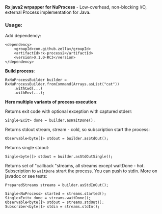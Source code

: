 **Rx java2 wrpapper for NuProcess** - Low-overhead, non-blocking I/O, external Process implementation for Java. 

### Usage:
Add dependency:

	<dependency>
	    <groupId>com.github.zella</groupId>
	    <artifactId>rx-process2</artifactId>
	    <version>0.1.0-RC3</version>
	</dependency>


**Build process**:

	RxNuProcessBuilder builder = RxNuProcessBuilder.fromCommand(Arrays.asList("cat"))
		.withCwd(...)
		.withEnv(...);
		

**Here multiple variants of process execution**:

Returns exit code with optional exception with captured stderr:

	Single<Exit> done = builder.asWaitDone();

Returns stdout stream, stream - cold, so subscription start the process:	

	Observable<byte[]> stdout = builder.asStdOut();
	
Returns single stdout:

	Single<byte[]> stdout = builder.asStdOutSingle();
	
Returns set of "callback "streams, all streams except waitDone - hot. Subscription to `waitDone`	strart the process. You can push to stdin. More on javadoc or see tests:

	PreparedStreams streams = builder.asStdInOut();

	Single<NuProcess> started = streams.started();
	Single<Exit> done = streams.waitDone();
	Observable<byte[]> stdout = streams.stdOut();
	Subscriber<byte[]> stdin = streams.stdIn();
